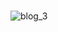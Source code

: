 # 

![blog_3](https://user-images.githubusercontent.com/30311763/104121658-f4469200-5365-11eb-92e1-c84af3a53d89.jpg)
